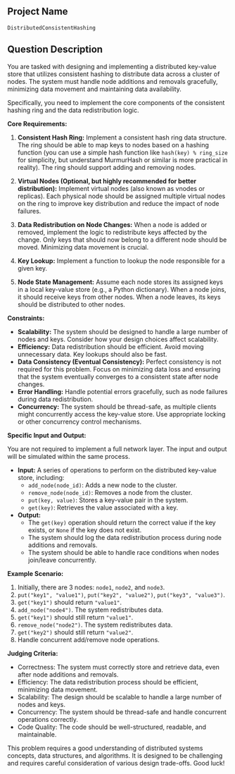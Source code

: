 ## Project Name

`DistributedConsistentHashing`

## Question Description

You are tasked with designing and implementing a distributed key-value store that utilizes consistent hashing to distribute data across a cluster of nodes. The system must handle node additions and removals gracefully, minimizing data movement and maintaining data availability.

Specifically, you need to implement the core components of the consistent hashing ring and the data redistribution logic.

**Core Requirements:**

1.  **Consistent Hash Ring:** Implement a consistent hash ring data structure. The ring should be able to map keys to nodes based on a hashing function (you can use a simple hash function like `hash(key) % ring_size` for simplicity, but understand MurmurHash or similar is more practical in reality). The ring should support adding and removing nodes.

2.  **Virtual Nodes (Optional, but highly recommended for better distribution):** Implement virtual nodes (also known as vnodes or replicas). Each physical node should be assigned multiple virtual nodes on the ring to improve key distribution and reduce the impact of node failures.

3.  **Data Redistribution on Node Changes:** When a node is added or removed, implement the logic to redistribute keys affected by the change. Only keys that should now belong to a different node should be moved. Minimizing data movement is crucial.

4.  **Key Lookup:** Implement a function to lookup the node responsible for a given key.

5.  **Node State Management:** Assume each node stores its assigned keys in a local key-value store (e.g., a Python dictionary). When a node joins, it should receive keys from other nodes. When a node leaves, its keys should be distributed to other nodes.

**Constraints:**

*   **Scalability:** The system should be designed to handle a large number of nodes and keys. Consider how your design choices affect scalability.
*   **Efficiency:** Data redistribution should be efficient. Avoid moving unnecessary data. Key lookups should also be fast.
*   **Data Consistency (Eventual Consistency):** Perfect consistency is not required for this problem. Focus on minimizing data loss and ensuring that the system eventually converges to a consistent state after node changes.
*   **Error Handling:** Handle potential errors gracefully, such as node failures during data redistribution.
*   **Concurrency:** The system should be thread-safe, as multiple clients might concurrently access the key-value store. Use appropriate locking or other concurrency control mechanisms.

**Specific Input and Output:**

You are not required to implement a full network layer. The input and output will be simulated within the same process.

*   **Input:** A series of operations to perform on the distributed key-value store, including:
    *   `add_node(node_id)`: Adds a new node to the cluster.
    *   `remove_node(node_id)`: Removes a node from the cluster.
    *   `put(key, value)`: Stores a key-value pair in the system.
    *   `get(key)`: Retrieves the value associated with a key.
*   **Output:**
    *   The `get(key)` operation should return the correct value if the key exists, or `None` if the key does not exist.
    *   The system should log the data redistribution process during node additions and removals.
    *   The system should be able to handle race conditions when nodes join/leave concurrently.

**Example Scenario:**

1.  Initially, there are 3 nodes: `node1`, `node2`, and `node3`.
2.  `put("key1", "value1")`, `put("key2", "value2")`, `put("key3", "value3")`.
3.  `get("key1")` should return `"value1"`.
4.  `add_node("node4")`. The system redistributes data.
5.  `get("key1")` should still return `"value1"`.
6.  `remove_node("node2")`. The system redistributes data.
7.  `get("key2")` should still return `"value2"`.
8.  Handle concurrent add/remove node operations.

**Judging Criteria:**

*   Correctness: The system must correctly store and retrieve data, even after node additions and removals.
*   Efficiency: The data redistribution process should be efficient, minimizing data movement.
*   Scalability: The design should be scalable to handle a large number of nodes and keys.
*   Concurrency: The system should be thread-safe and handle concurrent operations correctly.
*   Code Quality: The code should be well-structured, readable, and maintainable.

This problem requires a good understanding of distributed systems concepts, data structures, and algorithms. It is designed to be challenging and requires careful consideration of various design trade-offs. Good luck!
